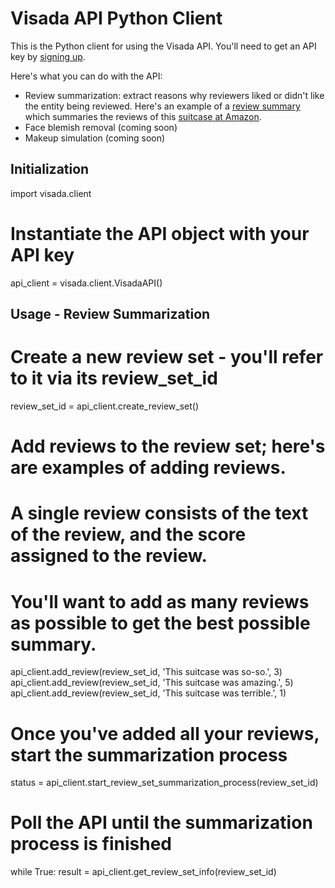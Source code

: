 Visada API Python Client
====================

This is the Python client for using the Visada API. You'll need to get an API key by [signing up](http://api.visada.io/signup).

Here's what you can do with the API:

* Review summarization: extract reasons why reviewers liked or didn't like the entity being reviewed. Here's an example of
a [review summary](http://api.visada.io/review_sets/552ef4c6db5f093b870180be/visualize) which summaries the reviews
of this [suitcase at Amazon](http://www.amazon.com/Rockland-Luggage-Melbourne-Expandable-Turquoise/dp/B00CBT5F44/ref=lp_15743261_1_5?s=apparel&ie=UTF8&qid=1429140644&sr=1-5%27).
* Face blemish removal (coming soon)
* Makeup simulation (coming soon)



Initialization
--------------

import visada.client

# Instantiate the API object with your API key
api_client = visada.client.VisadaAPI(<YOUR API KEY>)




Usage - Review Summarization
----------------------------

# Create a new review set - you'll refer to it via its review_set_id
review_set_id = api_client.create_review_set()

# Add reviews to the review set; here's are examples of adding reviews.
# A single review consists of the text of the review, and the score assigned to the review.
# You'll want to add as many reviews as possible to get the best possible summary.

api_client.add_review(review_set_id, 'This suitcase was so-so.', 3)
api_client.add_review(review_set_id, 'This suitcase was amazing.', 5)
api_client.add_review(review_set_id, 'This suitcase was terrible.', 1)

# Once you've added all your reviews, start the summarization process

status = api_client.start_review_set_summarization_process(review_set_id)

# Poll the API until the summarization process is finished

while True:
    result = api_client.get_review_set_info(review_set_id)


